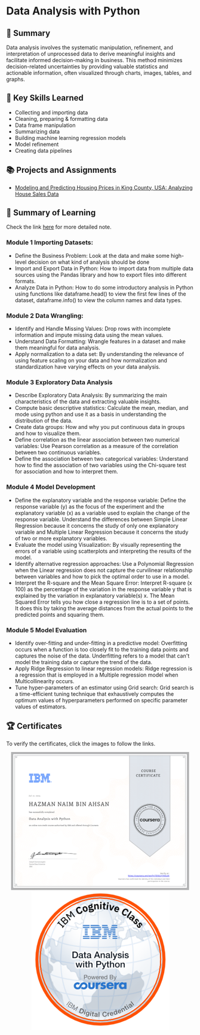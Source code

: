 # Data Analysis with Python
## 📑 Summary
Data analysis involves the systematic manipulation, refinement, and interpretation of unprocessed data to derive meaningful insights and facilitate informed decision-making in business. This method minimizes decision-related uncertainties by providing valuable statistics and actionable information, often visualized through charts, images, tables, and graphs.

## 🔑 Key Skills Learned
- Collecting and importing data 
- Cleaning, preparing & formatting data 
- Data frame manipulation 
- Summarizing data 
- Building machine learning regression models 
- Model refinement 
- Creating data pipelines 

## 📚 Projects and Assignments
- [Modeling and Predicting Housing Prices in King County, USA: Analyzing House Sales Data](https://github.com/HazmanNaim/IBM-Data-Science-Professional-Certificate/blob/main/07.Data%20Analysis%20With%20Python/Module%206/IBMDeveloperSkillsNetwork-DA0101EN-labs_Module%206_House_Sales_in_King_Count_USA.jupyterlite.ipynb)
  
## 📑 Summary of Learning
Check the link [here](https://github.com/HazmanNaim/IBM-Data-Science-Professional-Certificate/blob/main/07.Data%20Analysis%20With%20Python/Note/NOTE.md) for more detailed note.
### Module 1 Importing Datasets:
- Define the Business Problem: Look at the data and make some high-level decision on what kind of analysis should be done
- Import and Export Data in Python: How to import data from multiple data sources using the Pandas library and how to export files into different formats.
- Analyze Data in Python: How to do some introductory analysis in Python using functions like dataframe.head() to view the first few lines of the dataset, dataframe.info() to view the column names and data types.

### Module 2 Data Wrangling:
- Identify and Handle Missing Values: Drop rows with incomplete information and impute missing data using the mean values.
- Understand Data Formatting: Wrangle features in a dataset and make them meaningful for data analysis.
- Apply normalization to a data set: By understanding the relevance of using feature scaling on your data and how normalization and standardization have varying effects on your data analysis.
  
### Module 3 Exploratory Data Analysis
- Describe Exploratory Data Analysis: By summarizing the main characteristics of the data and extracting valuable insights.
- Compute basic descriptive statistics: Calculate the mean, median, and mode using python and use it as a basis in understanding the distribution of the data.
- Create data groups: How and why you put continuous data in groups and how to visualize them.
- Define correlation as the linear association between two numerical variables: Use Pearson correlation as a measure of the correlation between two continuous variables.
- Define the association between two categorical variables: Understand how to find the association of two variables using the Chi-square test for association and how to interpret them.

### Module 4 Model Development
- Define the explanatory variable and the response variable: Define the response variable (y) as the focus of the experiment and the explanatory variable (x) as a variable used to explain the change of the response variable. Understand the differences between Simple Linear Regression because it concerns the study of only one explanatory variable and Multiple Linear Regression because it concerns the study of two or more explanatory variables.
- Evaluate the model using Visualization: By visually representing the errors of a variable using scatterplots and interpreting the results of the model.
- Identify alternative regression approaches: Use a Polynomial Regression when the Linear regression does not capture the curvilinear relationship between variables and how to pick the optimal order to use in a model.
- Interpret the R-square and the Mean Square Error: Interpret R-square (x 100) as the percentage of the variation in the response variable y  that is explained by the variation in explanatory variable(s) x. The Mean Squared Error tells you how close a regression line is to a set of points. It does this by taking the average distances from the actual points to the predicted points and squaring them.

### Module 5 Model Evaluation
- Identify over-fitting and under-fitting in a predictive model: Overfitting occurs when a function is too closely fit to the training data points and captures the noise of the data. Underfitting refers to a model that can't model the training data or capture the trend of the data.
- Apply Ridge Regression to linear regression models: Ridge regression is a regression that is employed in a Multiple regression model when Multicollinearity occurs.
- Tune hyper-parameters of an estimator using Grid search: Grid search is a time-efficient tuning technique that exhaustively computes the optimum values of hyperparameters performed on specific parameter values of estimators.

## 🏆 Certificates 
To verify the certificates, click the images to follow the links.

<p align="middle">
  <a href="https://www.coursera.org/account/accomplishments/certificate/7D5U2J7XXLUX"><img src="https://github.com/HazmanNaim/IBM-Data-Science-Professional-Certificate/blob/80b1a6b442ff6dc3603d864976974711b045fd65/07.Data%20Analysis%20With%20Python/Asset/Coursera%207D5U2J7XXLUX-1.png" height="370"></a>
  <a href="https://www.credly.com/badges/ea07d8f8-48b5-4274-8d65-148f9df60ffa"><img src="https://github.com/HazmanNaim/IBM-Data-Science-Professional-Certificate/blob/80b1a6b442ff6dc3603d864976974711b045fd65/07.Data%20Analysis%20With%20Python/Asset/Cognitive_Class_-_Data_Analysis_w_Python.png" height="370"></a>
</p>

